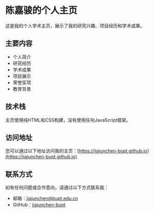 # 陈嘉骏的个人主页

这是我的个人学术主页，展示了我的研究兴趣、项目经历和学术成果。

## 主要内容

- 个人简介
- 研究经历
- 学术成果
- 项目展示
- 荣誉奖项
- 教育背景

## 技术栈

主页使用纯HTML和CSS构建，没有使用任何JavaScript框架。

## 访问地址

您可以通过以下地址访问我的主页：[https://jiajunchen-bupt.github.io](https://jiajunchen-bupt.github.io)

## 联系方式

如有任何问题或合作意向，请通过以下方式联系我：
- 邮箱：jiajunchen@bupt.edu.cn
- GitHub：[jiajunchen-bupt](https://github.com/jiajunchen-bupt) 